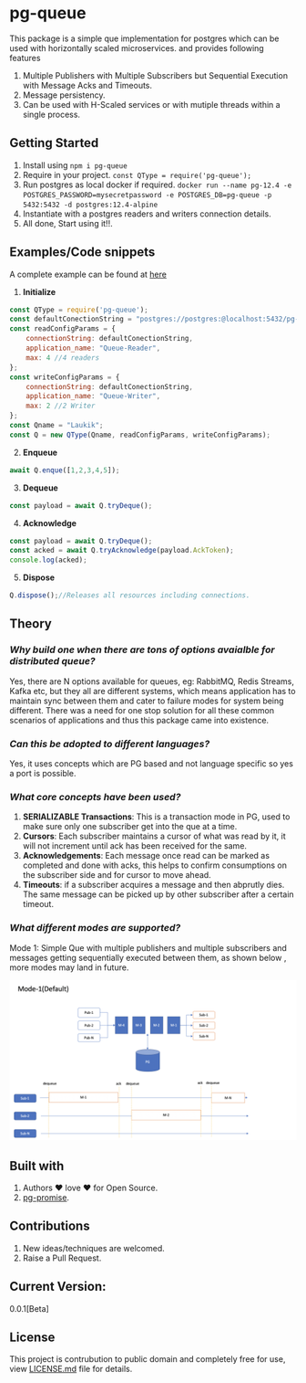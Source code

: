 # pg-queue

This package is a simple que implementation for postgres which can be used with horizontally scaled microservices. and provides following features
1. Multiple Publishers with Multiple Subscribers but Sequential Execution with Message Acks and Timeouts.
3. Message persistency.
2. Can be used with H-Scaled services or with mutiple threads within a single process.

## Getting Started

1. Install using `npm i pg-queue`
2. Require in your project. `const QType = require('pg-queue');`
3. Run postgres as local docker if required. `docker run --name pg-12.4 -e POSTGRES_PASSWORD=mysecretpassword -e POSTGRES_DB=pg-queue -p 5432:5432 -d postgres:12.4-alpine`
4. Instantiate with a postgres readers and writers connection details. 
5. All done, Start using it!!.

## Examples/Code snippets

A complete example can be found at [here](https://raw.githubusercontent.com/LRagji/pg-queue/master/examples/default.js)

1. **Initialize**
```javascript
const QType = require('pg-queue');
const defaultConectionString = "postgres://postgres:@localhost:5432/pg-queue";
const readConfigParams = {
    connectionString: defaultConectionString,
    application_name: "Queue-Reader",
    max: 4 //4 readers
};
const writeConfigParams = {
    connectionString: defaultConectionString,
    application_name: "Queue-Writer",
    max: 2 //2 Writer
};
const Qname = "Laukik";
const Q = new QType(Qname, readConfigParams, writeConfigParams);
```

2. **Enqueue**
```javascript
await Q.enque([1,2,3,4,5]);
```
3. **Dequeue**
```javascript
const payload = await Q.tryDeque();
```
4. **Acknowledge**
```javascript
const payload = await Q.tryDeque();
const acked = await Q.tryAcknowledge(payload.AckToken);
console.log(acked);
```
5. **Dispose**
```javascript
Q.dispose();//Releases all resources including connections.
```

## Theory

### *Why build one when there are tons of options avaialble for distributed queue?*
Yes, there are N options available for queues, eg: RabbitMQ, Redis Streams, Kafka etc, but they all are different systems, which means application has to maintain sync between them and cater to failure modes for system being different. There was a need for one stop solution for all these common scenarios of applications and thus this package came into existence.

### *Can this be adopted to different languages?*
Yes, it uses concepts which are PG based and not language specific so yes a port is possible.

### *What core concepts have been used?*
1. **SERIALIZABLE Transactions**: This is a transaction mode in PG, used to make sure only one subscriber get into the que at a time.
2. **Cursors**: Each subscriber maintains a cursor of what was read by it, it will not increment until ack has been received for the same.
3. **Acknowledgements**: Each message once read can be marked as completed and done with acks, this helps to confirm consumptions on the subscriber side and for cursor to move ahead.
4. **Timeouts**: if a subscriber acquires a message and then abprutly dies. The same message can be picked up by other subscriber after a certain timeout.

### *What different modes are supported?*
Mode 1: Simple Que with multiple publishers and multiple subscribers and messages getting sequentially executed between them, as shown below , more modes may land in future.

![Mode-1](./docs/Mode1.png)

## Built with

1. Authors :heart: love :heart: for Open Source.
2. [pg-promise](https://www.npmjs.com/package/pg-promise).

## Contributions

1. New ideas/techniques are welcomed.
2. Raise a Pull Request.

## Current Version:
0.0.1[Beta]

## License

This project is contrubution to public domain and completely free for use, view [LICENSE.md](/license.md) file for details.
